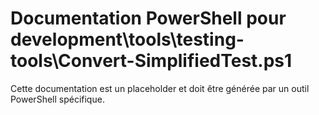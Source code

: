 # Documentation PowerShell pour development\tools\testing-tools\Convert-SimplifiedTest.ps1

Cette documentation est un placeholder et doit être générée par un outil PowerShell spécifique.
